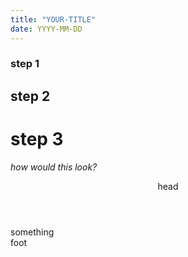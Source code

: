 ```yaml
---
title: "YOUR-TITLE"
date: YYYY-MM-DD
---
```

### step 1
## step 2
# step 3
_how would this look?_

<header>
  head
  
</header>
something
<footer>
  foot
</footer>
